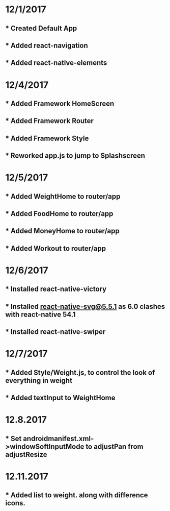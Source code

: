 # 12/1/2017
## * Created Default App
## * Added react-navigation
## * Added react-native-elements

# 12/4/2017
## * Added Framework HomeScreen
## * Added Framework Router
## * Added Framework Style
## * Reworked app.js to jump to Splashscreen

# 12/5/2017
## * Added WeightHome to router/app
## * Added FoodHome to router/app
## * Added MoneyHome to router/app
## * Added Workout to router/app

# 12/6/2017
## * Installed react-native-victory
## * Installed react-native-svg@5.5.1 as 6.0 clashes with react-native 54.1
## * Installed react-native-swiper

# 12/7/2017
## * Added Style/Weight.js, to control the look of everything in weight
## * Added textInput to WeightHome

# 12.8.2017
## * Set androidmanifest.xml->windowSoftInputMode to adjustPan from adjustResize

# 12.11.2017
## * Added list to weight. along with difference icons.
